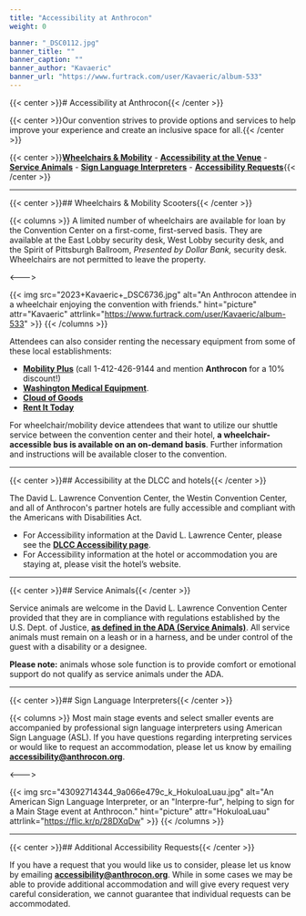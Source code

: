 ```yaml
---
title: "Accessibility at Anthrocon"
weight: 0

banner: "_DSC0112.jpg"
banner_title: ""
banner_caption: ""
banner_author: "Kavaeric"
banner_url: "https://www.furtrack.com/user/Kavaeric/album-533"
---
```


{{< center >}}# Accessibility at Anthrocon{{< /center >}}

{{< center >}}Our convention strives to provide options and services to help improve your experience and create an inclusive space for all.{{< /center >}}

{{< center >}}[**Wheelchairs & Mobility**](#wheelchairs--mobility-scooters) - [**Accessibility at the Venue**](#accessibility-at-the-dlcc-and-hotels) - [**Service Animals**](#service-animals) - [**Sign Language Interpreters**](#sign-language-interpreters) - [**Accessibility Requests**](#additional-accessibility-requests){{< /center >}}

***

{{< center >}}## Wheelchairs & Mobility Scooters{{< /center >}}

{{< columns >}}
A limited number of wheelchairs are available for loan by the Convention Center on a first-come, first-served basis. They are available at the East Lobby security desk, West Lobby security desk, and the Spirit of Pittsburgh Ballroom, *Presented by Dollar Bank,* security desk. Wheelchairs are not permitted to leave the property.

<--->

{{< img src="2023+Kavaeric+_DSC6736.jpg" alt="An Anthrocon attendee in a wheelchair enjoying the convention with friends." hint="picture" attr="Kavaeric" attrlink="https://www.furtrack.com/user/Kavaeric/album-533" >}}
{{< /columns >}}

Attendees can also consider renting the necessary equipment from some of these local establishments:

- [**Mobility Plus**](https://mobilityplus.com/Pittsburgh) (call 1-412-426-9144 and mention **Anthrocon** for a 10% discount!)
- [**Washington Medical Equipment**](https://www.washingtonmedical.net/rentals).
- [**Cloud of Goods**](https://www.cloudofgoods.com/product-rentals/mobility)
- [**Rent It Today**](https://www.rentittoday.com/medical-equipment-rentals/mobility-scooter-rental-pittsburgh-pa-14693)

For wheelchair/mobility device attendees that want to utilize our shuttle service between the convention center and their hotel, **a wheelchair-accessible bus is available on an on-demand basis**. Further information and instructions will be available closer to the convention.

***

{{< center >}}## Accessibility at the DLCC and hotels{{< /center >}}

The David L. Lawrence Convention Center, the Westin Convention Center, and all of Anthrocon's partner hotels are fully accessible and compliant with the Americans with Disabilities Act.

- For Accessibility information at the David L. Lawrence Center, please see the [**DLCC Accessibility page**](https://www.pittsburghcc.com/dlcc-accessibility-info/).
- For Accessibility information at the hotel or accommodation you are staying at, please visit the hotel’s website.

***

{{< center >}}## Service Animals{{< /center >}}

Service animals are welcome in the David L. Lawrence Convention Center provided that they are in compliance with regulations established by the U.S. Dept. of Justice, [**as defined in the ADA (Service Animals)**](https://www.ada.gov/service_animals_2010.htm). All service animals must remain on a leash or in a harness, and be under control of the guest with a disability or a designee.

**Please note:** animals whose sole function is to provide comfort or emotional support do not qualify as service animals under the ADA.

***

{{< center >}}## Sign Language Interpreters{{< /center >}}

{{< columns >}}
Most main stage events and select smaller events are accompanied by professional sign language interpreters using American Sign Language (ASL). If you have questions regarding interpreting services or would like to request an accommodation, please let us know by emailing **<accessibility@anthrocon.org>**.

<--->

{{< img src="43092714344_9a066e479c_k_HokuloaLuau.jpg" alt="An American Sign Language Interpreter, or an &quot;Interpre-fur&quot;, helping to sign for a Main Stage event at Anthrocon." hint="picture" attr="HokuloaLuau" attrlink="https://flic.kr/p/28DXqDw" >}}
{{< /columns >}}

***

{{< center >}}## Additional Accessibility Requests{{< /center >}}

If you have a request that you would like us to consider, please let us know by emailing **<accessibility@anthrocon.org>**. While in some cases we may be able to provide additional accommodation and will give every request very careful consideration, we cannot guarantee that individual requests can be accommodated.
